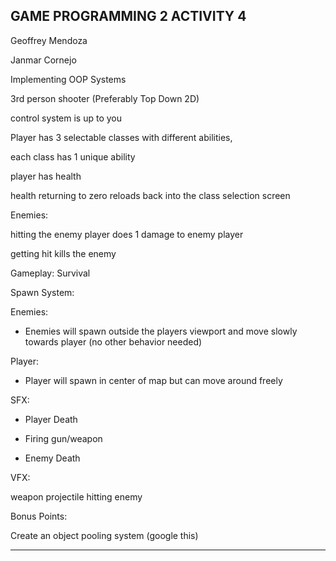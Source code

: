 GAME PROGRAMMING 2 ACTIVITY 4
--------------------------------------

Geoffrey Mendoza

Janmar Cornejo


Implementing OOP Systems

3rd person shooter (Preferably Top Down 2D)

control system is up to you

Player has 3 selectable classes with different abilities,

each class  has 1 unique ability

player has health

health returning to zero reloads back into the class selection screen

Enemies:

hitting the enemy player does 1 damage to enemy player

getting hit kills the enemy

Gameplay: Survival



Spawn System:

Enemies:

- Enemies will spawn outside the players viewport and move slowly towards player (no other behavior needed)

Player:

- Player will spawn in center of map but can move around freely

SFX:

- Player Death

- Firing gun/weapon

- Enemy Death

VFX:

weapon projectile hitting enemy

Bonus Points:

Create an object pooling system (google this)

---------------------------------------------------------------
